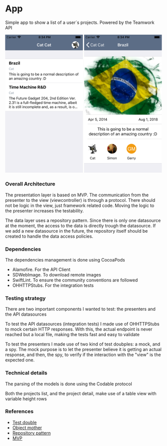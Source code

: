 # App

Simple app to show a list of a user´s projects. Powered by the Teamwork API

<img src="imgs/list.png" width="250"/>
<img src="imgs/detail.png" width="250"/>

### Overall Architecture

The presentation layer is based on MVP. The communication from the presenter to the view (viewcontroller) is through a protocol. There should not be logic in the view, just framework related code. Moving the logic to the presenter increases the testability.

The data layer uses a repository pattern. Since there is only one datasource at the moment, the access to the data is directly trough the datasource. If we add a new datasource in the future, the repository itself should be created to handle the data access policies.

### Dependencies

The dependencies management is done using CocoaPods
  - Alamofire. For the API Client
  - SDWebImage. To download remote images 
  - SwiftLint. To ensure the community conventions are followed
  - OHHTTPStubs. For the integration tests
 
### Testing strategy

There are two important components I wanted to test: the presenters and the API datasources

To test the API datasources (integration tests) I made use of OHHTTPStubs to mock certain HTTP responses. With this, the actual endpoint is never reached but a local file, making the tests fast and easy to validate

To test the presenters I made use of two kind of test doubples: a mock, and a spy. The mock purpose is to let the presenter believe it is getting an actual response, and then, the spy, to verify if the interaction with the "view" is the expected one.

### Technical details

The parsing of the models is done using the Codable protocol

Both the projects list, and the project detail, make use of a table view with variable height rows

### References

* [Test double](https://martinfowler.com/bliki/TestDouble.html)
* [Object mother](https://martinfowler.com/bliki/ObjectMother.html)
* [Repository pattern](https://docs.microsoft.com/en-us/dotnet/standard/microservices-architecture/microservice-ddd-cqrs-patterns/infrastructure-persistence-layer-design)
* [MVP](https://en.wikipedia.org/wiki/Model%E2%80%93view%E2%80%93presenter)

